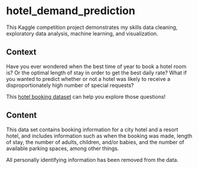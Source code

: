 # hotel_demand_prediction
This Kaggle competition project demonstrates my skills data cleaning, exploratory data analysis, machine learning, and visualization.

## Context 
Have you ever wondered when the best time of year to book a hotel room is? Or the optimal length of stay in order to get the best daily rate? What if you wanted to predict whether or not a hotel was likely to receive a disproportionately high number of special requests?

This [hotel booking dataset](https://www.kaggle.com/datasets/jessemostipak/hotel-booking-demand) can help you explore those questions!


## Content
This data set contains booking information for a city hotel and a resort hotel, and includes information such as when the booking was made, length of stay, the number of adults, children, and/or babies, and the number of available parking spaces, among other things.

All personally identifying information has been removed from the data.
